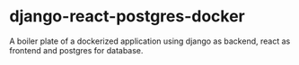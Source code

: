 # django-react-postgres-docker
A boiler plate of a dockerized application using django as backend, react as frontend and postgres for database.
